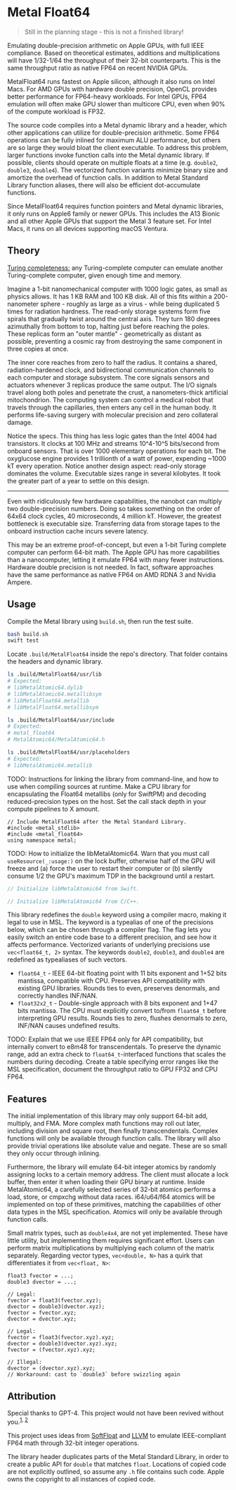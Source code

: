 # Metal Float64

> Still in the planning stage - this is not a finished library!

Emulating double-precision arithmetic on Apple GPUs, with full IEEE compliance. Based on theoretical estimates, additions and multiplications will have 1/32-1/64 the throughput of their 32-bit counterparts. This is the same throughput ratio as native FP64 on recent NVIDIA GPUs.

MetalFloat64 runs fastest on Apple silicon, although it also runs on Intel Macs. For AMD GPUs with hardware double precision, OpenCL provides better performance for FP64-heavy workloads. For Intel GPUs, FP64 emulation will often make GPU slower than multicore CPU, even when 90% of the compute workload is FP32.

The source code compiles into a Metal dynamic library and a header, which other applications can utilize for double-precision arithmetic. Some FP64 operations can be fully inlined for maximum ALU performance, but others are so large they would bloat the client executable. To address this problem, larger functions invoke function calls into the Metal dynamic library. If possible, clients should operate on multiple floats at a time (e.g. `double2`, `double3`, `double4`). The vectorized function variants minimize binary size and amortize the overhead of function calls. In addition to Metal Standard Library function aliases, there will also be efficient dot-accumulate functions.

Since MetalFloat64 requires function pointers and Metal dynamic libraries, it only runs on Apple6 family or newer GPUs. This includes the A13 Bionic and all other Apple GPUs that support the Metal 3 feature set. For Intel Macs, it runs on all devices supporting macOS Ventura.

## Theory

[Turing completeness:](https://en.wikipedia.org/wiki/Turing_completeness) any Turing-complete computer can emulate another Turing-complete computer, given enough time and memory.

Imagine a 1-bit nanomechanical computer with 1000 logic gates, as small as physics allows. It has 1 KB RAM and 100 KB disk. All of this fits within a 200-nanometer sphere - roughly as large as a virus - while being duplicated 5 times for radiation hardness. The read-only storage systems form five spirals that gradually twist around the central axis. They turn 180 degrees azimuthally from bottom to top, halting just before reaching the poles. These replicas form an "outer mantle" - geometrically as distant as possible, preventing a cosmic ray from destroying the same component in three copies at once.

The inner core reaches from zero to half the radius. It contains a shared, radiation-hardened clock, and bidirectional communication channels to each computer and storage subsystem. The core signals sensors and actuators whenever 3 replicas produce the same output. The I/O signals travel along both poles and penetrate the crust, a nanometers-thick artificial mitochondrion. The computing system can control a medical robot that travels through the capillaries, then enters any cell in the human body. It performs life-saving surgery with molecular precision and zero collateral damage.

Notice the specs. This thing has less logic gates than the Intel 4004 had transistors. It clocks at 100 MHz and streams 10^4-10^5 bits/second from onboard sensors. That is over 1000 elementary operations for each bit. The oxyglucose engine provides 1 trillionth of a watt of power, expending ~1000 kT every operation. Notice another design aspect: read-only storage dominates the volume. Executable sizes range in several kilobytes. It took the greater part of a year to settle on this design.

---

Even with ridiculously few hardware capabilities, the nanobot can multiply two double-precision numbers. Doing so takes something on the order of 64x64 clock cycles, 40 microseconds, 4 million kT. However, the greatest bottleneck is executable size. Transferring data from storage tapes to the onboard instruction cache incurs severe latency.

This may be an extreme proof-of-concept, but even a 1-bit Turing complete computer can perform 64-bit math. The Apple GPU has more capabilities than a nanocomputer, letting it emulate FP64 with many fewer instructions. Hardware double precision is not needed. In fact, software approaches have the same performance as native FP64 on AMD RDNA 3 and Nvidia Ampere.

## Usage

Compile the Metal library using `build.sh`, then run the test suite.

```bash
bash build.sh
swift test
```

Locate `.build/MetalFloat64` inside the repo's directory. That folder contains the headers and dynamic library.

```bash
ls .build/MetalFloat64/usr/lib
# Expected:
# libMetalAtomic64.dylib
# libMetalAtomic64.metallibsym
# libMetalFloat64.metallib
# libMetalFloat64.metallibsym

ls .build/MetalFloat64/usr/include
# Expected:
# metal_float64
# MetalAtomic64/MetalAtomic64.h

ls .build/MetalFloat64/usr/placeholders
# Expected:
# libMetalAtomic64.metallib
```

TODO: Instructions for linking the library from command-line, and how to use when compiling sources at runtime. Make a CPU library for encapsulating the Float64 metallibs (only for SwiftPM) and decoding reduced-precision types on the host. Set the call stack depth in your compute pipelines to X amount.

```metal
// Include MetalFloat64 after the Metal Standard Library.
#include <metal_stdlib>
#include <metal_float64>
using namespace metal;
```

TODO: How to initialize the libMetalAtomic64. Warn that you must call `useResource(_:usage:)` on the lock buffer, otherwise half of the GPU will freeze and (a) force the user to restart their computer or (b) silently consume 1/2 the GPU's maximum TDP in the background until a restart.

```swift
// Initialize libMetalAtomic64 from Swift.

```

```c
// Initialize libMetalAtomic64 from C/C++.

```

This library redefines the `double` keyword using a compiler macro, making it legal to use in MSL. The keyword is a typealias of one of the precisions below, which can be chosen through a compiler flag. The flag lets you easily switch an entire code base to a different precision, and see how it affects performance. Vectorized variants of underlying precisions use `vec<float64_t, 2>` syntax. The keywords `double2`, `double3`, and `double4` are redefined as typealiases of such vectors.

- `float64_t` - IEEE 64-bit floating point with 11 bits exponent and 1+52 bits mantissa, compatible with CPU. Preserves API compatibility with existing GPU libraries. Rounds ties to even, preserves denormals, and correctly handles INF/NAN.
- `float32x2_t` - Double-single approach with 8 bits exponent and 1+47 bits mantissa. The CPU must explicitly convert to/from `float64_t` before interpreting GPU results. Rounds ties to zero, flushes denormals to zero, INF/NAN causes undefined results.

TODO: Explain that we use IEEE FP64 only for API compatibility, but internally convert to e8m48 for transcendentals. To preserve the dynamic range, add an extra check to `float64_t`-interfaced functions that scales the numbers during decoding. Create a table specifying error ranges like the MSL specification, document the throughput ratio to GPU FP32 and CPU FP64.

## Features

The initial implementation of this library may only support 64-bit add, multiply, and FMA. More complex math functions may roll out later, including division and square root, then finally transcendentals. Complex functions will only be available through function calls. The library will also provide trivial operations like absolute value and negate. These are so small they only occur through inlining.

Furthermore, the library will emulate 64-bit integer atomics by randomly assigning locks to a certain memory address. The client must allocate a lock buffer, then enter it when loading their GPU binary at runtime. Inside MetalAtomic64, a carefully selected series of 32-bit atomics performs a load, store, or cmpxchg without data races. i64/u64/f64 atomics will be implemented on top of these primitives, matching the capabilities of other data types in the MSL specification. Atomics will only be available through function calls.

Small matrix types, such as `double4x4`, are not yet implemented. These have little utility, but implementing them requires significant effort. Users can perform matrix multiplications by multiplying each column of the matrix separately. Regarding vector types, `vec<double, N>` has a quirk that differentiates it from `vec<float, N>`:

```metal
float3 fvector = ...;
double3 dvector = ...;

// Legal:
fvector = float3(fvector.xyz);
dvector = double3(dvector.xyz);
fvector = fvector.xyz;
dvector = dvector.xyz;

// Legal:
fvector = float3(fvector.xyz).xyz;
dvector = double3(dvector.xyz).xyz;
fvector = (fvector.xyz).xyz;

// Illegal:
dvector = (dvector.xyz).xyz;
// Workaround: cast to `double3` before swizzling again
```

## Attribution

Special thanks to GPT-4. This project would not have been revived without you.<sup>[1](https://gist.github.com/philipturner/0d47f5e925bb3a9568d3c4d6dca19a1b), [2](https://github.com/philipturner/openmm-benchmarks/blob/main/FP64Emulation/bing-conversation.md)</sup>

This project uses ideas from [SoftFloat](https://github.com/ucb-bar/berkeley-softfloat-3) and [LLVM](https://github.com/llvm/llvm-project/blob/2e999b7dd1934a44d38c3a753460f1e5a217e9a5/compiler-rt/lib/builtins/fp_lib.h) to emulate IEEE-compliant FP64 math through 32-bit integer operations.

The library header duplicates parts of the Metal Standard Library, in order to create a public API for `double` that matches `float`. Locations of copied code are not explicitly outlined, so assume any `.h` file contains such code. Apple owns the copyright to all instances of copied code.
